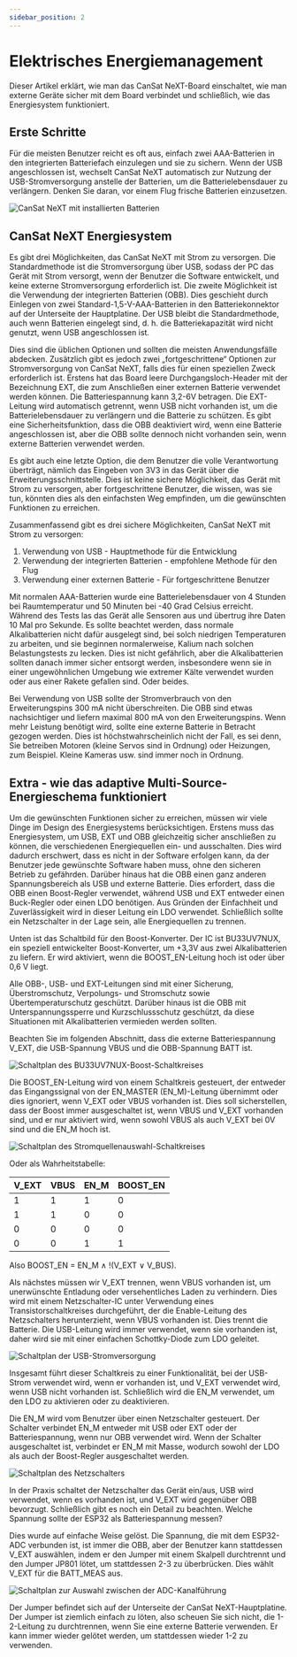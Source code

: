 ```yaml
---
sidebar_position: 2
---
```


# Elektrisches Energiemanagement

Dieser Artikel erklärt, wie man das CanSat NeXT-Board einschaltet, wie man externe Geräte sicher mit dem Board verbindet und schließlich, wie das Energiesystem funktioniert.

## Erste Schritte

Für die meisten Benutzer reicht es oft aus, einfach zwei AAA-Batterien in den integrierten Batteriefach einzulegen und sie zu sichern. Wenn der USB angeschlossen ist, wechselt CanSat NeXT automatisch zur Nutzung der USB-Stromversorgung anstelle der Batterien, um die Batterielebensdauer zu verlängern. Denken Sie daran, vor einem Flug frische Batterien einzusetzen.

![CanSat NeXT mit installierten Batterien](./img/cansat_with_batteries.png)

## CanSat NeXT Energiesystem

Es gibt drei Möglichkeiten, das CanSat NeXT mit Strom zu versorgen. Die Standardmethode ist die Stromversorgung über USB, sodass der PC das Gerät mit Strom versorgt, wenn der Benutzer die Software entwickelt, und keine externe Stromversorgung erforderlich ist. Die zweite Möglichkeit ist die Verwendung der integrierten Batterien (OBB). Dies geschieht durch Einlegen von zwei Standard-1,5-V-AAA-Batterien in den Batteriekonnektor auf der Unterseite der Hauptplatine. Der USB bleibt die Standardmethode, auch wenn Batterien eingelegt sind, d. h. die Batteriekapazität wird nicht genutzt, wenn USB angeschlossen ist.

Dies sind die üblichen Optionen und sollten die meisten Anwendungsfälle abdecken. Zusätzlich gibt es jedoch zwei „fortgeschrittene“ Optionen zur Stromversorgung von CanSat NeXT, falls dies für einen speziellen Zweck erforderlich ist. Erstens hat das Board leere Durchgangsloch-Header mit der Bezeichnung EXT, die zum Anschließen einer externen Batterie verwendet werden können. Die Batteriespannung kann 3,2-6V betragen. Die EXT-Leitung wird automatisch getrennt, wenn USB nicht vorhanden ist, um die Batterielebensdauer zu verlängern und die Batterie zu schützen. Es gibt eine Sicherheitsfunktion, dass die OBB deaktiviert wird, wenn eine Batterie angeschlossen ist, aber die OBB sollte dennoch nicht vorhanden sein, wenn externe Batterien verwendet werden.

Es gibt auch eine letzte Option, die dem Benutzer die volle Verantwortung überträgt, nämlich das Eingeben von 3V3 in das Gerät über die Erweiterungsschnittstelle. Dies ist keine sichere Möglichkeit, das Gerät mit Strom zu versorgen, aber fortgeschrittene Benutzer, die wissen, was sie tun, könnten dies als den einfachsten Weg empfinden, um die gewünschten Funktionen zu erreichen.

Zusammenfassend gibt es drei sichere Möglichkeiten, CanSat NeXT mit Strom zu versorgen:

1. Verwendung von USB - Hauptmethode für die Entwicklung
2. Verwendung der integrierten Batterien - empfohlene Methode für den Flug
3. Verwendung einer externen Batterie - Für fortgeschrittene Benutzer

Mit normalen AAA-Batterien wurde eine Batterielebensdauer von 4 Stunden bei Raumtemperatur und 50 Minuten bei -40 Grad Celsius erreicht. Während des Tests las das Gerät alle Sensoren aus und übertrug ihre Daten 10 Mal pro Sekunde. Es sollte beachtet werden, dass normale Alkalibatterien nicht dafür ausgelegt sind, bei solch niedrigen Temperaturen zu arbeiten, und sie beginnen normalerweise, Kalium nach solchen Belastungstests zu lecken. Dies ist nicht gefährlich, aber die Alkalibatterien sollten danach immer sicher entsorgt werden, insbesondere wenn sie in einer ungewöhnlichen Umgebung wie extremer Kälte verwendet wurden oder aus einer Rakete gefallen sind. Oder beides.

Bei Verwendung von USB sollte der Stromverbrauch von den Erweiterungspins 300 mA nicht überschreiten. Die OBB sind etwas nachsichtiger und liefern maximal 800 mA von den Erweiterungspins. Wenn mehr Leistung benötigt wird, sollte eine externe Batterie in Betracht gezogen werden. Dies ist höchstwahrscheinlich nicht der Fall, es sei denn, Sie betreiben Motoren (kleine Servos sind in Ordnung) oder Heizungen, zum Beispiel. Kleine Kameras usw. sind immer noch in Ordnung.

## Extra - wie das adaptive Multi-Source-Energieschema funktioniert

Um die gewünschten Funktionen sicher zu erreichen, müssen wir viele Dinge im Design des Energiesystems berücksichtigen. Erstens muss das Energiesystem, um USB, EXT und OBB gleichzeitig sicher anschließen zu können, die verschiedenen Energiequellen ein- und ausschalten. Dies wird dadurch erschwert, dass es nicht in der Software erfolgen kann, da der Benutzer jede gewünschte Software haben muss, ohne den sicheren Betrieb zu gefährden. Darüber hinaus hat die OBB einen ganz anderen Spannungsbereich als USB und externe Batterie. Dies erfordert, dass die OBB einen Boost-Regler verwendet, während USB und EXT entweder einen Buck-Regler oder einen LDO benötigen. Aus Gründen der Einfachheit und Zuverlässigkeit wird in dieser Leitung ein LDO verwendet. Schließlich sollte ein Netzschalter in der Lage sein, alle Energiequellen zu trennen.

Unten ist das Schaltbild für den Boost-Konverter. Der IC ist BU33UV7NUX, ein speziell entwickelter Boost-Konverter, um +3,3V aus zwei Alkalibatterien zu liefern. Er wird aktiviert, wenn die BOOST_EN-Leitung hoch ist oder über 0,6 V liegt.

Alle OBB-, USB- und EXT-Leitungen sind mit einer Sicherung, Überstromschutz, Verpolungs- und Stromschutz sowie Übertemperaturschutz geschützt. Darüber hinaus ist die OBB mit Unterspannungssperre und Kurzschlussschutz geschützt, da diese Situationen mit Alkalibatterien vermieden werden sollten.

Beachten Sie im folgenden Abschnitt, dass die externe Batteriespannung V_EXT, die USB-Spannung VBUS und die OBB-Spannung BATT ist.

![Schaltplan des BU33UV7NUX-Boost-Schaltkreises](./img/BU33UV7NUX.png)

Die BOOST_EN-Leitung wird von einem Schaltkreis gesteuert, der entweder das Eingangssignal von der EN_MASTER (EN_M)-Leitung übernimmt oder dies ignoriert, wenn V_EXT oder VBUS vorhanden ist. Dies soll sicherstellen, dass der Boost immer ausgeschaltet ist, wenn VBUS und V_EXT vorhanden sind, und er nur aktiviert wird, wenn sowohl VBUS als auch V_EXT bei 0V sind und die EN_M hoch ist.

![Schaltplan des Stromquellenauswahl-Schaltkreises](./img/switch_logic.png)

Oder als Wahrheitstabelle:

| V_EXT | VBUS | EN_M | BOOST_EN |
|-------|------|------|----------|
| 1     | 1    | 1    | 0        |
| 1     | 1    | 0    | 0        |
| 0     | 0    | 0    | 0        |
| 0     | 0    | 1    | 1        |

Also BOOST_EN = EN_M ∧ !(V_EXT ∨ V_BUS).

Als nächstes müssen wir V_EXT trennen, wenn VBUS vorhanden ist, um unerwünschte Entladung oder versehentliches Laden zu verhindern. Dies wird mit einem Netzschalter-IC unter Verwendung eines Transistorschaltkreises durchgeführt, der die Enable-Leitung des Netzschalters herunterzieht, wenn VBUS vorhanden ist. Dies trennt die Batterie. Die USB-Leitung wird immer verwendet, wenn sie vorhanden ist, daher wird sie mit einer einfachen Schottky-Diode zum LDO geleitet.

![Schaltplan der USB-Stromversorgung](./img/USB_power.png)

Insgesamt führt dieser Schaltkreis zu einer Funktionalität, bei der USB-Strom verwendet wird, wenn er vorhanden ist, und V_EXT verwendet wird, wenn USB nicht vorhanden ist. Schließlich wird die EN_M verwendet, um den LDO zu aktivieren oder zu deaktivieren.

Die EN_M wird vom Benutzer über einen Netzschalter gesteuert. Der Schalter verbindet EN_M entweder mit USB oder EXT oder der Batteriespannung, wenn nur OBB verwendet wird. Wenn der Schalter ausgeschaltet ist, verbindet er EN_M mit Masse, wodurch sowohl der LDO als auch der Boost-Regler ausgeschaltet werden.

![Schaltplan des Netzschalters](./img/power_switch.png)

In der Praxis schaltet der Netzschalter das Gerät ein/aus, USB wird verwendet, wenn es vorhanden ist, und V_EXT wird gegenüber OBB bevorzugt. Schließlich gibt es noch ein Detail zu beachten. Welche Spannung sollte der ESP32 als Batteriespannung messen?

Dies wurde auf einfache Weise gelöst. Die Spannung, die mit dem ESP32-ADC verbunden ist, ist immer die OBB, aber der Benutzer kann stattdessen V_EXT auswählen, indem er den Jumper mit einem Skalpell durchtrennt und den Jumper JP801 lötet, um stattdessen 2-3 zu überbrücken. Dies wählt V_EXT für die BATT_MEAS aus.

![Schaltplan zur Auswahl zwischen der ADC-Kanalführung](./img/measure.png)

Der Jumper befindet sich auf der Unterseite der CanSat NeXT-Hauptplatine. Der Jumper ist ziemlich einfach zu löten, also scheuen Sie sich nicht, die 1-2-Leitung zu durchtrennen, wenn Sie eine externe Batterie verwenden. Er kann immer wieder gelötet werden, um stattdessen wieder 1-2 zu verwenden.